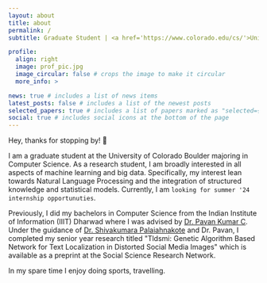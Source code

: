 ```yaml
---
layout: about
title: about
permalink: /
subtitle: Graduate Student | <a href='https://www.colorado.edu/cs/'>University of Colorado Boulder</a>

profile:
  align: right
  image: prof_pic.jpg
  image_circular: false # crops the image to make it circular
  more_info: >

news: true # includes a list of news items
latest_posts: false # includes a list of the newest posts
selected_papers: true # includes a list of papers marked as "selected={true}"
social: true # includes social icons at the bottom of the page
---
```

Hey, thanks for stopping by! 👋

I am a graduate student at the University of Colorado Boulder majoring in Computer Science.
As a research student, I am broadly interested in all aspects of machine learning and big data. Specifically, my interest lean towards Natural Language Processing and the integration of structured knowledge and statistical models. Currently, I am `looking for summer '24 internship opportunuties`.

Previously, I did my bachelors in Computer Science from the Indian Institute of Information (IIIT) Dharwad where I was advised by [Dr. Pavan Kumar C](https://iiitdwd.irins.org/profile/102752). Under the guidance of [Dr. Shivakumara Palaiahnakote](https://www.salford.ac.uk/our-staff/shivakumara-palaiahnakote) and Dr. Pavan, I completed my senior year research titled "Tldsmi: Genetic Algorithm Based Network for Text Localization in Distorted Social Media Images" which is available as a preprint at the Social Science Research Network.

In my spare time I enjoy doing sports, travelling.
